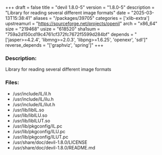 +++
draft = false
title = "devil 1.8.0-5"
version = "1.8.0-5"
description = "Library for reading several different image formats"
date = "2025-03-13T15:38:41"
aliases = "/packages/39705"
categories = ['xlib-extra']
upstreamurl = "https://sourceforge.net/projects/openil"
arch = "x86_64"
size = "219468"
usize = "618520"
sha1sum = "759a2d150cd19c4761cf372fc7672f5599d284bf"
depends = "['jasper>=4.2.4', 'libmng>=2.0.3', 'libpng>=1.6.25', 'openexr', 'sdl']"
reverse_depends = "['graphviz', 'spring']"
+++
### Description: 
Library for reading several different image formats

### Files: 
* /usr/include/IL/il.h
* /usr/include/IL/ilu.h
* /usr/include/IL/ilut.h
* /usr/lib/libIL.so
* /usr/lib/libILU.so
* /usr/lib/libILUT.so
* /usr/lib/pkgconfig/IL.pc
* /usr/lib/pkgconfig/ILU.pc
* /usr/lib/pkgconfig/ILUT.pc
* /usr/share/doc/devil-1.8.0/LICENSE
* /usr/share/doc/devil-1.8.0/README.md
